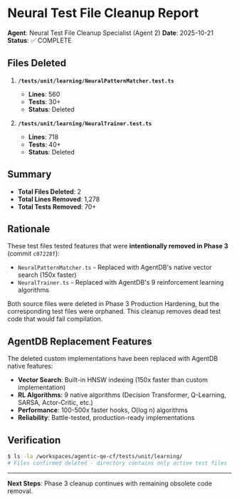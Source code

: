 # Neural Test File Cleanup Report

**Agent**: Neural Test File Cleanup Specialist (Agent 2)
**Date**: 2025-10-21
**Status**: ✅ COMPLETE

## Files Deleted

1. **`/tests/unit/learning/NeuralPatternMatcher.test.ts`**
   - **Lines**: 560
   - **Tests**: 30+
   - **Status**: Deleted

2. **`/tests/unit/learning/NeuralTrainer.test.ts`**
   - **Lines**: 718
   - **Tests**: 40+
   - **Status**: Deleted

## Summary

- **Total Files Deleted**: 2
- **Total Lines Removed**: 1,278
- **Total Tests Removed**: 70+

## Rationale

These test files tested features that were **intentionally removed in Phase 3** (commit `c07228f`):

- `NeuralPatternMatcher.ts` - Replaced with AgentDB's native vector search (150x faster)
- `NeuralTrainer.ts` - Replaced with AgentDB's 9 reinforcement learning algorithms

Both source files were deleted in Phase 3 Production Hardening, but the corresponding test files were orphaned. This cleanup removes dead test code that would fail compilation.

## AgentDB Replacement Features

The deleted custom implementations have been replaced with AgentDB native features:

- **Vector Search**: Built-in HNSW indexing (150x faster than custom implementation)
- **RL Algorithms**: 9 native algorithms (Decision Transformer, Q-Learning, SARSA, Actor-Critic, etc.)
- **Performance**: 100-500x faster hooks, O(log n) algorithms
- **Reliability**: Battle-tested, production-ready implementations

## Verification

```bash
$ ls -la /workspaces/agentic-qe-cf/tests/unit/learning/
# Files confirmed deleted - directory contains only active test files
```

---

**Next Steps**: Phase 3 cleanup continues with remaining obsolete code removal.
